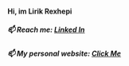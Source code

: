 ####  Hi, im Lirik Rexhepi

##### 📫 Reach me: [Linked In](https://www.linkedin.com/in/lirik-rexhepi/)
##### 📫 My personal website: [Click Me](https://lirikrexhepi.github.io/lr/)



<!--
**lirikrexhepi/lirikrexhepi** is a ✨ _special_ ✨ repository because its `README.md` (this file) appears on your GitHub profile.

Here are some ideas to get you started:

- 🔭 I’m currently working on ...
- 🌱 I’m currently learning ...
- 👯 I’m looking to collaborate on ...
- 🤔 I’m looking for help with ...
- 💬 Ask me about ...
- 📫 How to reach me: ...
- 😄 Pronouns: ...
- ⚡ Fun fact: ...
-->
